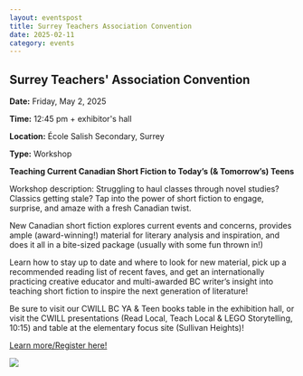```yaml
---
layout: eventspost
title: Surrey Teachers Association Convention
date: 2025-02-11
category: events
---
```


## Surrey Teachers' Association Convention

**Date:** Friday, May 2, 2025

**Time:** 12:45 pm + exhibitor's hall

**Location:** École Salish Secondary, Surrey

**Type:** Workshop

**Teaching Current Canadian Short Fiction to Today’s (& Tomorrow’s) Teens** 

Workshop description: Struggling to haul classes through novel studies? Classics getting stale? Tap into the power of short fiction to engage, surprise, and amaze with a fresh Canadian twist.

New Canadian short fiction explores current events and concerns, provides ample (award-winning!) material for literary analysis and inspiration, and does it all in a bite-sized package (usually with some fun thrown in!) 

Learn how to stay up to date and where to look for new material, pick up a recommended reading list of recent faves, and get an internationally practicing creative educator and multi-awarded BC writer’s insight into teaching short fiction to inspire the next generation of literature!

Be sure to visit our CWILL BC YA & Teen books table in the exhibition hall, or visit the CWILL presentations (Read Local, Teach Local & LEGO Storytelling, 10:15) and table at the elementary focus site (Sullivan Heights)!

[Learn more/Register here!](https://www.staconvention.ca/)

[![](https://cwillbc.wordpress.com/wp-content/uploads/2025/04/sta2025.jpg?width=600px)](https://www.staconvention.ca/)
